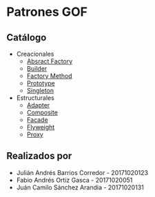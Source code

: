 # Patrones GOF

## Catálogo

* Creacionales
    * [Absract Factory](./creacionales/abstract_factory/readme.md)
    * [Builder](./creacionales/buider/readme.md)
    * [Factory Method](./creacionales/factory_method/readme.md)
    * [Prototype](./creacionales/prototype/readme.md)
    * [Singleton](./creacionales/singleton/readme.md)
* Estructurales
    * [Adapter](./estructurales/adapter/readme.md)
    * [Composite](./estructurales/composite/readme.md)
    * [Facade](./estructurales/facade/readme.md)
    * [Flyweight](./estructurales/flyweight/readme.md)
    * [Proxy](./estructurales/proxy/readme.md)

## Realizados por
* Julián Andrés Barrios Corredor - 20171020123
* Fabio Andrés Ortiz Gasca - 20171020051
* Juán Camilo Sánchez Arandia - 20171020131
